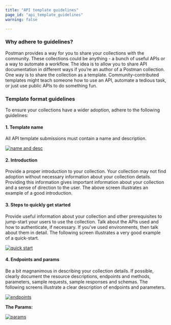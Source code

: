 ```yaml
---
title: "API template guidelines"
page_id: "api_template_guidelines"
warning: false

---
```


### Why adhere to guidelines?

Postman provides a way for you to share your collections with the community. These collections could be anything - a bunch of useful APIs or a way to automate a workflow. The idea is to allow you to share API documentation in different ways if you’re an author of a Postman collection. One way is to share the collection as a template. Community-contributed templates might teach someone how to use an API, automate a tedious task, or just use public APIs to do something fun.

### Template format guidelines

To ensure your collections have a wider adoption, adhere to the following guidelines:

#### 1. Template name
   
All API template submissions must contain a name and description. 

   [![name and desc](https://s3.amazonaws.com/postman-static-getpostman-com/postman-docs/API-Network-Templates1.png)](https://s3.amazonaws.com/postman-static-getpostman-com/postman-docs/API-Network-Templates1.png)

#### 2. Introduction

Provide a proper introduction to your collection. Your collection may not find adoption without necessary information about your collection details. Providing this information gives important information about your collection and a sense of direction to the user. The above screen illustrates an example of a good introduction. 

#### 3. Steps to quickly get started

Provide useful information about your collection and other prerequisites to jump-start your users to use the collection. Talk about the APIs used and how to authenticate, if necessary. If you've used environments, then talk about them in detail. The following screen illustrates a very good example of a quick-start. 

[![quick start](https://s3.amazonaws.com/postman-static-getpostman-com/postman-docs/API-Network-Templates2.png)](https://s3.amazonaws.com/postman-static-getpostman-com/postman-docs/API-Network-Templates2.png)


#### 4. Endpoints and params

Be a bit magnanimous in describing your collection details. If possible, clearly document the resource descriptions, endpoints and methods, parameters, sample requests, sample responses and schemas. The following screens illustrate a clear description of endpoints and parameters. 

[![endpoints](https://s3.amazonaws.com/postman-static-getpostman-com/postman-docs/API-Network-Templates3a.png)](https://s3.amazonaws.com/postman-static-getpostman-com/postman-docs/API-Network-Templates3a.png)

**The Params:**

[![params](https://s3.amazonaws.com/postman-static-getpostman-com/postman-docs/API-Network-Templates4.png)](https://s3.amazonaws.com/postman-static-getpostman-com/postman-docs/API-Network-Templates4.png)